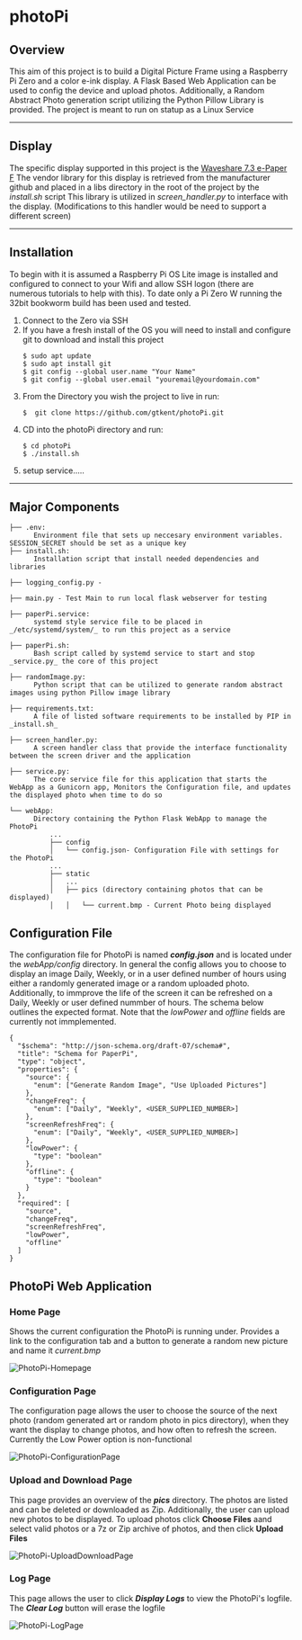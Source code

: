# photoPi

## Overview
This aim of this project is to build a Digital Picture Frame using a Raspberry Pi Zero and a color e-ink display. A Flask Based Web Application can be used to config the device and upload photos. Additionally, a Random Abstract Photo generation script utilizing the Python Pillow Library is provided. The project is meant to run on statup as a Linux Service
____
## Display
The specific display supported in this project is the [Waveshare 7.3 e-Paper F](https://www.waveshare.com/wiki/7.3inch_e-Paper_HAT_(F)_Manual#Overview)
The vendor library for this display is retrieved from the manufacturer github and placed in a libs directory in the root of the project by the _install.sh_ script
This library is utilized in _screen_handler.py_ to interface with the display. (Modifications to this handler would be need to support a different screen)
____
## Installation

To begin with it is assumed a Raspberry Pi OS Lite image is installed and configured to connect to your Wifi and allow SSH logon (there are numerous tutorials to help with this). To date only a Pi Zero W running the 32bit bookworm build has been used and tested.

1. Connect to the Zero via SSH
2. If you have a fresh install of the OS you will need to install and configure git to download and install this project
   ```
   $ sudo apt update
   $ sudo apt install git
   $ git config --global user.name "Your Name"
   $ git config --global user.email "youremail@yourdomain.com"
   ```
4. From the Directory you wish the project to live in run:
   ```
   $  git clone https://github.com/gtkent/photoPi.git
   ```
6. CD into the photoPi directory and run:
   ```
   $ cd photoPi
   $ ./install.sh
   ```
8. setup service.....
____
## Major Components
```
├── .env:
      Environment file that sets up neccesary environment variables. SESSION_SECRET should be set as a unique key 
├── install.sh:
      Installation script that install needed dependencies and libraries

├── logging_config.py -

├── main.py - Test Main to run local flask webserver for testing

├── paperPi.service:
      systemd style service file to be placed in _/etc/systemd/system/_ to run this project as a service 

├── paperPi.sh:
      Bash script called by systemd service to start and stop _service.py_ the core of this project

├── randomImage.py:
      Python script that can be utilized to generate random abstract images using python Pillow image library

├── requirements.txt:
      A file of listed software requirements to be installed by PIP in _install.sh_

├── screen_handler.py:
      A screen handler class that provide the interface functionality between the screen driver and the application

├── service.py:
      The core service file for this application that starts the WebApp as a Gunicorn app, Monitors the Configuration file, and updates the displayed photo when time to do so

└── webApp:
      Directory containing the Python Flask WebApp to manage the PhotoPi
          ...
          ├── config
          │   └── config.json- Configuration File with settings for the PhotoPi
          ...
          ├── static
          │   ...
          │   ├── pics (directory containing photos that can be displayed)
          │   │   └── current.bmp - Current Photo being displayed 
```
## Configuration File
The configuration file for PhotoPi is named _**config.json**_ and is located under the _webApp/config_ directory.
In general the config allows you to choose to display an image Daily, Weekly, or in a user defined number of hours using either a randomly generated image or a random uploaded photo. Additionally, to immprove the life of the screen it can be refreshed on a Daily, Weekly or user defined nummber of hours. The schema below outlines the expected format. Note that the _lowPower_ and _offline_ fields are currently not immplemented.

```
{
  "$schema": "http://json-schema.org/draft-07/schema#",
  "title": "Schema for PaperPi",
  "type": "object",
  "properties": {
    "source": {
      "enum": ["Generate Random Image", "Use Uploaded Pictures"]
    },
    "changeFreq": {
      "enum": ["Daily", "Weekly", <USER_SUPPLIED_NUMBER>]
    },
    "screenRefreshFreq": {
      "enum": ["Daily", "Weekly", <USER_SUPPLIED_NUMBER>]
    },
    "lowPower": {
      "type": "boolean"
    },
    "offline": {
      "type": "boolean"
    }
  },
  "required": [
    "source",
    "changeFreq",
    "screenRefreshFreq",
    "lowPower",
    "offline"
  ]
}
```

## PhotoPi Web Application

### Home Page
Shows the current configuration the PhotoPi is running under. Provides a link to the configuration tab and a button to generate a random new picture and name it _current.bmp_

![PhotoPi-Homepage](https://github.com/user-attachments/assets/67a2e7df-4d85-49d3-b9e7-db08423da9af)

### Configuration Page
The configuration page allows the user to choose the source of the next photo (random generated art or random photo in pics directory), when they want the display to change photos, and how often to refresh the screen.
Currently the Low Power option is non-functional

![PhotoPi-ConfigurationPage](https://github.com/user-attachments/assets/d14e7c67-5e61-4ece-ab96-59fe27b0e85e)

### Upload and Download Page
This page provides an overview of the **_pics_** directory. The photos are listed and can be deleted or downloaded as Zip. Additionally, the user can upload new photos to be displayed.
To upload photos click **Choose Files** aand select valid photos or a 7z or Zip archive of photos, and then click **Upload Files**

![PhotoPi-UploadDownloadPage](https://github.com/user-attachments/assets/f1d2c7b7-d5f4-4aae-bf55-99f3c9405c40)

### Log Page
This page allows the user to click _**Display Logs**_ to view the PhotoPi's logfile. The _**Clear Log**_ button will erase the logfile

![PhotoPi-LogPage](https://github.com/user-attachments/assets/c3ee3952-f1de-4975-9c8a-68505939c554)

